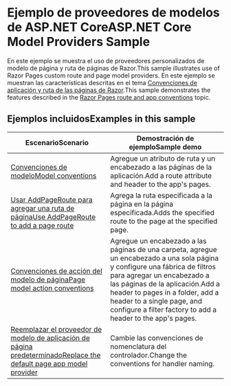 # <a name="aspnet-core-model-providers-sample"></a><span data-ttu-id="fce8b-101">Ejemplo de proveedores de modelos de ASP.NET Core</span><span class="sxs-lookup"><span data-stu-id="fce8b-101">ASP.NET Core Model Providers Sample</span></span>

<span data-ttu-id="fce8b-102">En este ejemplo se muestra el uso de proveedores personalizados de modelo de página y ruta de páginas de Razor.</span><span class="sxs-lookup"><span data-stu-id="fce8b-102">This sample illustrates use of Razor Pages custom route and page model providers.</span></span> <span data-ttu-id="fce8b-103">En este ejemplo se muestran las características descritas en el tema [Convenciones de aplicación y ruta de las páginas de Razor](https://docs.microsoft.com/aspnet/core/razor-pages/razor-pages-convention-features).</span><span class="sxs-lookup"><span data-stu-id="fce8b-103">This sample demonstrates the features described in the [Razor Pages route and app conventions](https://docs.microsoft.com/aspnet/core/razor-pages/razor-pages-convention-features) topic.</span></span>

## <a name="examples-in-this-sample"></a><span data-ttu-id="fce8b-104">Ejemplos incluidos</span><span class="sxs-lookup"><span data-stu-id="fce8b-104">Examples in this sample</span></span>

| <span data-ttu-id="fce8b-105">Escenario</span><span class="sxs-lookup"><span data-stu-id="fce8b-105">Scenario</span></span> | <span data-ttu-id="fce8b-106">Demostración de ejemplo</span><span class="sxs-lookup"><span data-stu-id="fce8b-106">Sample demo</span></span> |
| -------- | ----------- |
| [<span data-ttu-id="fce8b-107">Convenciones de modelo</span><span class="sxs-lookup"><span data-stu-id="fce8b-107">Model conventions</span></span>](https://docs.microsoft.com/aspnet/core/razor-pages/razor-pages-conventions#model-conventions) | <span data-ttu-id="fce8b-108">Agregue un atributo de ruta y un encabezado a las páginas de la aplicación.</span><span class="sxs-lookup"><span data-stu-id="fce8b-108">Add a route attribute and header to the app's pages.</span></span> |
| [<span data-ttu-id="fce8b-109">Usar AddPageRoute para agregar una ruta de página</span><span class="sxs-lookup"><span data-stu-id="fce8b-109">Use AddPageRoute to add a page route</span></span>](https://docs.microsoft.com/aspnet/core/razor-pages/razor-pages-conventions#configure-a-page-route) | <span data-ttu-id="fce8b-110">Agrega la ruta especificada a la página en la página especificada.</span><span class="sxs-lookup"><span data-stu-id="fce8b-110">Adds the specified route to the page at the specified page.</span></span> |
| [<span data-ttu-id="fce8b-111">Convenciones de acción del modelo de página</span><span class="sxs-lookup"><span data-stu-id="fce8b-111">Page model action conventions</span></span>](https://docs.microsoft.com/aspnet/core/razor-pages/razor-pages-conventions#page-model-action-conventions) | <span data-ttu-id="fce8b-112">Agregue un encabezado a las páginas de una carpeta, agregue un encabezado a una sola página y configure una fábrica de filtros para agregar un encabezado a las páginas de la aplicación.</span><span class="sxs-lookup"><span data-stu-id="fce8b-112">Add a header to pages in a folder, add a header to a single page, and configure a filter factory to add a header to the app's pages.</span></span> |
| [<span data-ttu-id="fce8b-113">Reemplazar el proveedor de modelo de aplicación de página predeterminado</span><span class="sxs-lookup"><span data-stu-id="fce8b-113">Replace the default page app model provider</span></span>](https://docs.microsoft.com/aspnet/core/razor-pages/razor-pages-conventions#replace-the-default-page-app-model-provider) | <span data-ttu-id="fce8b-114">Cambie las convenciones de nomenclatura del controlador.</span><span class="sxs-lookup"><span data-stu-id="fce8b-114">Change the conventions for handler naming.</span></span> |
